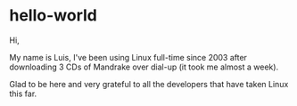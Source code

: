 # hello-world

Hi,

My name is Luis, I've been using Linux full-time since 2003 after downloading 3 CDs of Mandrake over dial-up (it took me almost a week).

Glad to be here and very grateful to all the developers that have taken Linux this far.
